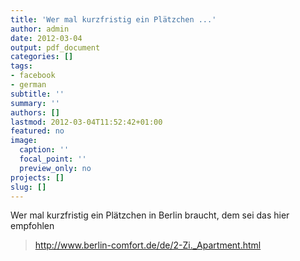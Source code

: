 ```yaml
---
title: 'Wer mal kurzfristig ein Plätzchen ...'
author: admin
date: 2012-03-04
output: pdf_document
categories: []
tags:
- facebook
- german
subtitle: ''
summary: ''
authors: []
lastmod: 2012-03-04T11:52:42+01:00
featured: no
image:
  caption: ''
  focal_point: ''
  preview_only: no
projects: []
slug: []
---
```

Wer mal kurzfristig ein Plätzchen in Berlin braucht, dem sei das hier empfohlen
> http://www.berlin-comfort.de/de/2-Zi._Apartment.html


